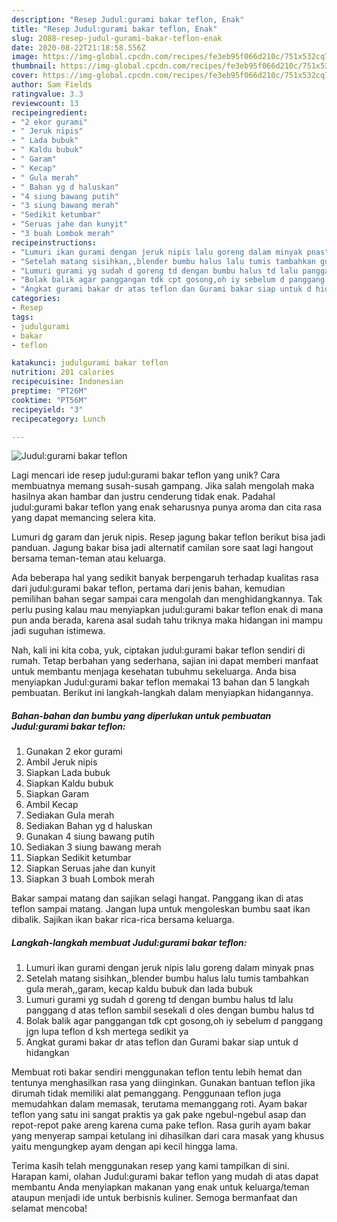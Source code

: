 ```yaml
---
description: "Resep Judul:gurami bakar teflon, Enak"
title: "Resep Judul:gurami bakar teflon, Enak"
slug: 2088-resep-judul-gurami-bakar-teflon-enak
date: 2020-08-22T21:18:58.556Z
image: https://img-global.cpcdn.com/recipes/fe3eb95f066d210c/751x532cq70/judulgurami-bakar-teflon-foto-resep-utama.jpg
thumbnail: https://img-global.cpcdn.com/recipes/fe3eb95f066d210c/751x532cq70/judulgurami-bakar-teflon-foto-resep-utama.jpg
cover: https://img-global.cpcdn.com/recipes/fe3eb95f066d210c/751x532cq70/judulgurami-bakar-teflon-foto-resep-utama.jpg
author: Sam Fields
ratingvalue: 3.3
reviewcount: 13
recipeingredient:
- "2 ekor gurami"
- " Jeruk nipis"
- " Lada bubuk"
- " Kaldu bubuk"
- " Garam"
- " Kecap"
- " Gula merah"
- " Bahan yg d haluskan"
- "4 siung bawang putih"
- "3 siung bawang merah"
- "Sedikit ketumbar"
- "Seruas jahe dan kunyit"
- "3 buah Lombok merah"
recipeinstructions:
- "Lumuri ikan gurami dengan jeruk nipis lalu goreng dalam minyak pnas"
- "Setelah matang sisihkan,,blender bumbu halus lalu tumis tambahkan gula merah,,garam, kecap kaldu bubuk dan lada bubuk"
- "Lumuri gurami yg sudah d goreng td dengan bumbu halus td lalu panggang d atas teflon sambil sesekali d oles dengan bumbu halus td"
- "Bolak balik agar panggangan tdk cpt gosong,oh iy sebelum d panggang jgn lupa teflon d ksh mertega sedikit ya"
- "Angkat gurami bakar dr atas teflon dan Gurami bakar siap untuk d hidangkan"
categories:
- Resep
tags:
- judulgurami
- bakar
- teflon

katakunci: judulgurami bakar teflon 
nutrition: 201 calories
recipecuisine: Indonesian
preptime: "PT26M"
cooktime: "PT56M"
recipeyield: "3"
recipecategory: Lunch

---
```



![Judul:gurami bakar teflon](https://img-global.cpcdn.com/recipes/fe3eb95f066d210c/751x532cq70/judulgurami-bakar-teflon-foto-resep-utama.jpg)

Lagi mencari ide resep judul:gurami bakar teflon yang unik? Cara membuatnya memang susah-susah gampang. Jika salah mengolah maka hasilnya akan hambar dan justru cenderung tidak enak. Padahal judul:gurami bakar teflon yang enak seharusnya punya aroma dan cita rasa yang dapat memancing selera kita.

Lumuri dg garam dan jeruk nipis. Resep jagung bakar teflon berikut bisa jadi panduan. Jagung bakar bisa jadi alternatif camilan sore saat lagi hangout bersama teman-teman atau keluarga.

Ada beberapa hal yang sedikit banyak berpengaruh terhadap kualitas rasa dari judul:gurami bakar teflon, pertama dari jenis bahan, kemudian pemilihan bahan segar sampai cara mengolah dan menghidangkannya. Tak perlu pusing kalau mau menyiapkan judul:gurami bakar teflon enak di mana pun anda berada, karena asal sudah tahu triknya maka hidangan ini mampu jadi suguhan istimewa.


Nah, kali ini kita coba, yuk, ciptakan judul:gurami bakar teflon sendiri di rumah. Tetap berbahan yang sederhana, sajian ini dapat memberi manfaat untuk membantu menjaga kesehatan tubuhmu sekeluarga. Anda bisa menyiapkan Judul:gurami bakar teflon memakai 13 bahan dan 5 langkah pembuatan. Berikut ini langkah-langkah dalam menyiapkan hidangannya.

<!--inarticleads1-->

##### Bahan-bahan dan bumbu yang diperlukan untuk pembuatan Judul:gurami bakar teflon:

1. Gunakan 2 ekor gurami
1. Ambil  Jeruk nipis
1. Siapkan  Lada bubuk
1. Siapkan  Kaldu bubuk
1. Siapkan  Garam
1. Ambil  Kecap
1. Sediakan  Gula merah
1. Sediakan  Bahan yg d haluskan
1. Gunakan 4 siung bawang putih
1. Sediakan 3 siung bawang merah
1. Siapkan Sedikit ketumbar
1. Siapkan Seruas jahe dan kunyit
1. Siapkan 3 buah Lombok merah


Bakar sampai matang dan sajikan selagi hangat. Panggang ikan di atas teflon sampai matang. Jangan lupa untuk mengoleskan bumbu saat ikan dibalik. Sajikan ikan bakar rica-rica bersama keluarga. 

<!--inarticleads2-->

##### Langkah-langkah membuat Judul:gurami bakar teflon:

1. Lumuri ikan gurami dengan jeruk nipis lalu goreng dalam minyak pnas
1. Setelah matang sisihkan,,blender bumbu halus lalu tumis tambahkan gula merah,,garam, kecap kaldu bubuk dan lada bubuk
1. Lumuri gurami yg sudah d goreng td dengan bumbu halus td lalu panggang d atas teflon sambil sesekali d oles dengan bumbu halus td
1. Bolak balik agar panggangan tdk cpt gosong,oh iy sebelum d panggang jgn lupa teflon d ksh mertega sedikit ya
1. Angkat gurami bakar dr atas teflon dan Gurami bakar siap untuk d hidangkan


Membuat roti bakar sendiri menggunakan teflon tentu lebih hemat dan tentunya menghasilkan rasa yang diinginkan. Gunakan bantuan teflon jika dirumah tidak memiliki alat pemanggang. Penggunaan teflon juga memudahkan dalam memasak, terutama memanggang roti. Ayam bakar teflon yang satu ini sangat praktis ya gak pake ngebul-ngebul asap dan repot-repot pake areng karena cuma pake teflon. Rasa gurih ayam bakar yang menyerap sampai ketulang ini dihasilkan dari cara masak yang khusus yaitu mengungkep ayam dengan api kecil hingga lama. 

Terima kasih telah menggunakan resep yang kami tampilkan di sini. Harapan kami, olahan Judul:gurami bakar teflon yang mudah di atas dapat membantu Anda menyiapkan makanan yang enak untuk keluarga/teman ataupun menjadi ide untuk berbisnis kuliner. Semoga bermanfaat dan selamat mencoba!
